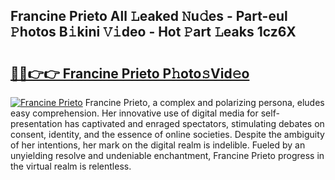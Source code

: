 ## Francine Prieto All 𝙻eaked 𝙽u𝚍es - Part-eul 𝙿hotos B𝚒kini 𝚅𝚒deo - Hot 𝙿art 𝙻eaks 1cz6X

# <h2><a href="http://ld1o9io.urlbe.top/?page=Francine+Prieto">🔗🔗👉👉 Francine Prieto P𝚑oto𝚜Vid𝚎o</a></h2>

[![Francine Prieto](https://i.imgur.com/eBuTRDB.gif)](http://ld1o9io.urlbe.top/?page=Francine+Prieto)
Francine Prieto, a complex and polarizing persona, eludes easy comprehension. Her innovative use of digital media for self-presentation has captivated and enraged spectators, stimulating debates on consent, identity, and the essence of online societies. Despite the ambiguity of her intentions, her mark on the digital realm is indelible. Fueled by an unyielding resolve and undeniable enchantment, Francine Prieto progress in the virtual realm is relentless.
